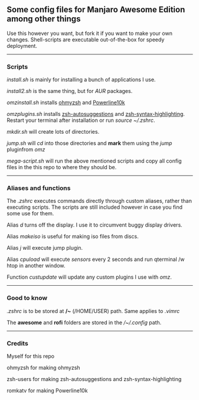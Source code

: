 <h2>Some config files for Manjaro Awesome Edition among other things</h2>

Use this however you want, but fork it if you want to make your own changes.
Shell-scripts are executable out-of-the-box for speedy deployment.

---

<h3>Scripts</h3>

<i>install.sh</i> is mainly for installing a bunch of applications I use.

<i>install2.sh</i> is the same thing, but for <i>AUR</i> packages.

<i>omzinstall.sh</i> installs <a href="https://github.com/ohmyzsh/ohmyzsh">ohmyzsh</a> and <a href="https://github.com/romkatv/powerlevel10k">Powerline10k</a>

<i>omzplugins.sh</i> installs <a href="https://github.com/zsh-users/zsh-autosuggestions">zsh-autosuggestions</a> and <a href="https://github.com/zsh-users/zsh-syntax-highlighting">zsh-syntax-highlighting</a>.
Restart your terminal after installation or run <i>source ~/.zshrc</i>.

<i>mkdir.sh</i> will create lots of directories.

<i>jump.sh</i> will <i>cd</i> into those directories and <b>mark</b> them using the <i>jump</i> pluginfrom <i>omz</i>

<i>mega-script.sh</i> will run the above mentioned scripts and copy all config files in the this repo to where they should be.

---

<h3>Aliases and functions</h3>


The <i>.zshrc</i> executes commands directly through custom aliases, rather than executing scripts. The scripts are still included however in case you find some use for them.

Alias <i>d</i> turns off the display. I use it to circumvent buggy display drivers.

Alias <i>makeiso</i> is useful for making iso files from discs.

Alias <i>j</i> will execute jump plugin.

Alias <i>cpuload</i> will execute <i>sensors</i> every 2 seconds and run qterminal /w htop in another window.

Function <i>custupdate</i> will update any custom plugins I use with <i>omz</i>.

---

<h3>Good to know</h3>

<i>.zshrc</i> is to be stored at <b>/~</b> (/HOME/USER) path. Same applies to <i>.vimrc</i>

The <b>awesome</b> and <b>rofi</b> folders are stored in the <i>/~/.config</i> path.

---

<h3>Credits</h3>

Myself for this repo

ohmyzsh for making ohmyzsh

zsh-users for making zsh-autosuggestions and zsh-syntax-highlighting

romkatv for making Powerline10k
